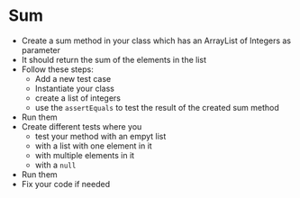 # Sum
- Create a sum method in your class which has an ArrayList of Integers as parameter
- It should return the sum of the elements in the list
- Follow these steps:
    - Add a new test case
    - Instantiate your class
    - create a list of integers
    - use the `assertEquals` to test the result of the created sum method
- Run them
- Create different tests where you
    - test your method with an empyt list
    - with a list with one element in it
    - with multiple elements in it
    - with a `null`
- Run them
- Fix your code if needed